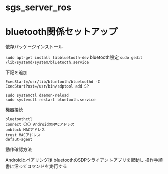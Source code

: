 # sgs_server_ros

# bluetooth関係セットアップ

依存パッケージインストール

`
sudo apt-get install libbluetooth-dev
`
bluetooth設定
`sudo gedit /lib/systemd/system/bluetooth.service`

下記を追加
```
ExecStart=/usr/lib/bluetooth/bluetoothd -C
ExecStartPost=/usr/bin/sdptool add SP
```

```
sudo systemctl daemon-reload
sudo systemctl restart bluetooth.service
```

機器接続
```
bluetoothctl
connect 〇〇 AndroidのMACアドレス
unblock MACアドレス
trust MACアドレス
defaut-agent
```

動作確認方法

Androidとペアリング後
bluetoothのSDPクライアントアプリを起動し
操作手順書に沿ってコマンドを実行する
